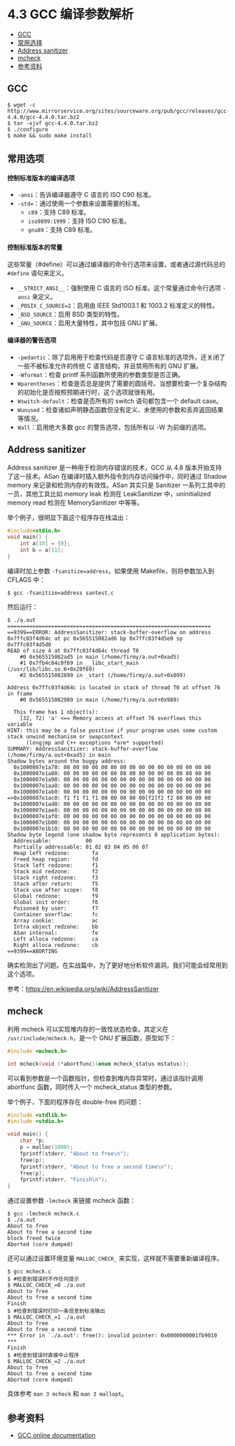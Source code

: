 # 4.3 GCC 编译参数解析

- [GCC](#gcc)
- [常用选择](#常用选项)
- [Address sanitizer](#address-sanitizer)
- [mcheck](#mcheck)
- [参考资料](#参考资料)


## GCC
```
$ wget -c http://www.mirrorservice.org/sites/sourceware.org/pub/gcc/releases/gcc-4.4.0/gcc-4.4.0.tar.bz2
$ tar -xjvf gcc-4.4.0.tar.bz2
$ ./configure
$ make && sudo make install
```


## 常用选项
#### 控制标准版本的编译选项
- `-ansi`：告诉编译器遵守 C 语言的 ISO C90 标准。
- `-std=`：通过使用一个参数来设置需要的标准。
  - `c89`：支持 C89 标准。
  - `iso9899:1999`：支持 ISO C90 标准。
  - `gnu89`：支持 C89 标准。

#### 控制标准版本的常量
这些常量（#define）可以通过编译器的命令行选项来设置，或者通过源代码总的 `#define` 语句来定义。
- `__STRICT_ANSI__`：强制使用 C 语言的 ISO 标准。这个常量通过命令行选项 `-ansi` 来定义。
- `_POSIX_C_SOURCE=2`：启用由 IEEE Std1003.1 和 1003.2 标准定义的特性。
- `_BSD_SOURCE`：启用 BSD 类型的特性。
- `_GNU_SOURCE`：启用大量特性，其中包括 GNU 扩展。

#### 编译器的警告选项
- `-pedantic`：除了启用用于检查代码是否遵守 C 语言标准的选项外，还关闭了一些不被标准允许的传统 C 语言结构，并且禁用所有的 GNU 扩展。
- `-Wformat`：检查 printf 系列函数所使用的参数类型是否正确。
- `Wparentheses`：检查是否总是提供了需要的圆括号。当想要检查一个复杂结构的初始化是否按照预期进行时，这个选项就很有用。
- `Wswitch-default`：检查是否所有的 switch 语句都包含一个 default case。
- `Wunused`：检查诸如声明静态函数但没有定义、未使用的参数和丢弃返回结果等情况。
- `Wall`：启用绝大多数 gcc 的警告选项，包括所有以 -W 为前缀的选项。


## Address sanitizer
Address sanitizer 是一种用于检测内存错误的技术，GCC 从 4.8 版本开始支持了这一技术。ASan 在编译时插入额外指令到内存访问操作中，同时通过 Shadow memory 来记录和检测内存的有效性。ASan 其实只是 Sanitizer 一系列工具中的一员，其他工具比如 memory leak 检测在 LeakSanitizer 中，uninitialized memory read 检测在 MemorySanitizer 中等等。

举个例子，很明显下面这个程序存在栈溢出：
```C
#include<stdio.h>
void main() {
    int a[10] = {0};
    int b = a[11];
}
```
编译时加上参数 `-fsanitize=address`，如果使用 Makefile，则将参数加入到 CFLAGS 中：
```
$ gcc -fsanitize=address santest.c
```
然后运行：
```
$ ./a.out 
=================================================================
==9399==ERROR: AddressSanitizer: stack-buffer-overflow on address 0x7ffc03f4d64c at pc 0x565515082ad6 bp 0x7ffc03f4d5e0 sp 0x7ffc03f4d5d0
READ of size 4 at 0x7ffc03f4d64c thread T0
    #0 0x565515082ad5 in main (/home/firmy/a.out+0xad5)
    #1 0x7fb4c04c0f69 in __libc_start_main (/usr/lib/libc.so.6+0x20f69)
    #2 0x565515082899 in _start (/home/firmy/a.out+0x899)

Address 0x7ffc03f4d64c is located in stack of thread T0 at offset 76 in frame
    #0 0x565515082989 in main (/home/firmy/a.out+0x989)

  This frame has 1 object(s):
    [32, 72) 'a' <== Memory access at offset 76 overflows this variable
HINT: this may be a false positive if your program uses some custom stack unwind mechanism or swapcontext
      (longjmp and C++ exceptions *are* supported)
SUMMARY: AddressSanitizer: stack-buffer-overflow (/home/firmy/a.out+0xad5) in main
Shadow bytes around the buggy address:
  0x1000007e1a70: 00 00 00 00 00 00 00 00 00 00 00 00 00 00 00 00
  0x1000007e1a80: 00 00 00 00 00 00 00 00 00 00 00 00 00 00 00 00
  0x1000007e1a90: 00 00 00 00 00 00 00 00 00 00 00 00 00 00 00 00
  0x1000007e1aa0: 00 00 00 00 00 00 00 00 00 00 00 00 00 00 00 00
  0x1000007e1ab0: 00 00 00 00 00 00 00 00 00 00 00 00 00 00 00 00
=>0x1000007e1ac0: f1 f1 f1 f1 00 00 00 00 00[f2]f2 f2 00 00 00 00
  0x1000007e1ad0: 00 00 00 00 00 00 00 00 00 00 00 00 00 00 00 00
  0x1000007e1ae0: 00 00 00 00 00 00 00 00 00 00 00 00 00 00 00 00
  0x1000007e1af0: 00 00 00 00 00 00 00 00 00 00 00 00 00 00 00 00
  0x1000007e1b00: 00 00 00 00 00 00 00 00 00 00 00 00 00 00 00 00
  0x1000007e1b10: 00 00 00 00 00 00 00 00 00 00 00 00 00 00 00 00
Shadow byte legend (one shadow byte represents 8 application bytes):
  Addressable:           00
  Partially addressable: 01 02 03 04 05 06 07 
  Heap left redzone:       fa
  Freed heap region:       fd
  Stack left redzone:      f1
  Stack mid redzone:       f2
  Stack right redzone:     f3
  Stack after return:      f5
  Stack use after scope:   f8
  Global redzone:          f9
  Global init order:       f6
  Poisoned by user:        f7
  Container overflow:      fc
  Array cookie:            ac
  Intra object redzone:    bb
  ASan internal:           fe
  Left alloca redzone:     ca
  Right alloca redzone:    cb
==9399==ABORTING
```
确实检测出了问题。在实战篇中，为了更好地分析软件漏洞，我们可能会经常用到这个选项。

参考：https://en.wikipedia.org/wiki/AddressSanitizer


## mcheck
利用 mcheck 可以实现堆内存的一致性状态检查。其定义在 `/usr/include/mcheck.h`，是一个 GNU 扩展函数，原型如下：
```c
#include <mcheck.h>

int mcheck(void (*abortfunc)(enum mcheck_status mstatus));
```
可以看到参数是一个函数指针，但检查到堆内存异常时，通过该指针调用 abortfunc 函数，同时传入一个 mcheck_status 类型的参数。

举个例子，下面的程序存在 double-free 的问题：
```c
#include <stdlib.h>
#include <stdio.h>

void main() {
    char *p;
    p = malloc(1000);
    fprintf(stderr, "About to free\n");
    free(p);
    fprintf(stderr, "About to free a second time\n");
    free(p);
    fprintf(stderr, "Finish\n");
}
```
通过设置参数 `-lmcheck` 来链接 mcheck 函数：
```
$ gcc -lmcheck mcheck.c 
$ ./a.out 
About to free
About to free a second time
block freed twice
Aborted (core dumped)
```

还可以通过设置环境变量 `MALLOC_CHECK_` 来实现，这样就不需要重新编译程序。
```
$ gcc mcheck.c
$ #检查到错误时不作任何提示
$ MALLOC_CHECK_=0 ./a.out 
About to free
About to free a second time
Finish
$ #检查到错误时打印一条信息到标准输出
$ MALLOC_CHECK_=1 ./a.out 
About to free
About to free a second time
*** Error in `./a.out': free(): invalid pointer: 0x0000000001fb9010 ***
Finish
$ #检查到错误时直接中止程序
$ MALLOC_CHECK_=2 ./a.out 
About to free
About to free a second time
Aborted (core dumped)
```
具体参考 `man 3 mcheck` 和 `man 3 mallopt`。


## 参考资料
- [GCC online documentation](https://gcc.gnu.org/onlinedocs/)
